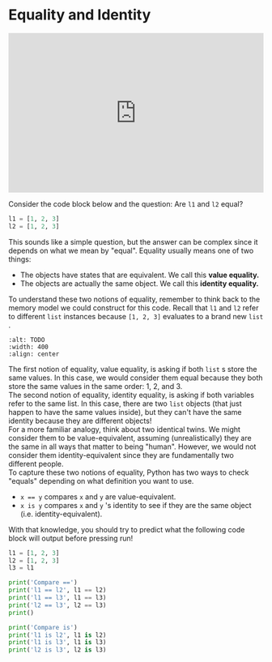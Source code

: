 # Equality and Identity


<div style="position: relative; padding-bottom: 62.5%; height: 0;">
    <iframe src="https://www.loom.com/embed/607ec0c54b254632b1ac27651717e5f0?sharedAppSource=personal_library" frameborder="0" webkitallowfullscreen mozallowfullscreen allowfullscreen style="position: absolute; top: 0; left: 0; width: 100%; height: 100%;"></iframe>
</div>

Consider the code block below and the question: Are `l1` and `l2` equal?  
```python
l1 = [1, 2, 3]
l2 = [1, 2, 3]
```

This sounds like a simple question, but the answer can be complex since it depends on what we mean by "equal". Equality usually means one of two things:  
-  The objects have states that are equivalent. We call this     **value equality.**   
-  The objects are actually the same object. We call this     **identity equality.**   

To understand these two notions of equality, remember to think back to the memory model we could construct for this code. Recall that `l1` and `l2` refer to different `list` instances because `[1, 2, 3]` evaluates to a brand new `list` .  
```{image} https://static.us.edusercontent.com/files/CmtTeBSblCEUgH3AtpoN8bAJ
:alt: TODO
:width: 400
:align: center
```

The first notion of equality, value equality, is asking if both `list` s store the same values. In this case, we would consider them equal because they both store the same values in the same order: 1, 2, and 3.  
The second notion of equality, identity equality, is asking if both variables refer to the same list. In this case, there are two `list` objects (that just happen to have the same values inside), but they can't have the same identity because they are different objects!  
For a more familiar analogy, think about two identical twins. We might consider them to be value-equivalent, assuming (unrealistically) they are the same in all ways that matter to being "human". However, we would not consider them identity-equivalent since they are fundamentally two different people.  
To capture these two notions of equality, Python has two ways to check "equals" depending on what definition you want to use.  
-  `x == y`     compares     `x`     and     `y`     are value-equivalent.  
-  `x is y`     compares     `x`     and     `y`     's identity to see if they are the same object (i.e. identity-equivalent).  

With that knowledge, you should try to predict what the following code block will output before pressing run!  
```python
l1 = [1, 2, 3]
l2 = [1, 2, 3]
l3 = l1

print('Compare ==')
print('l1 == l2', l1 == l2)
print('l1 == l3', l1 == l3)
print('l2 == l3', l2 == l3)
print()

print('Compare is')
print('l1 is l2', l1 is l2)
print('l1 is l3', l1 is l3)
print('l2 is l3', l2 is l3)
```

 
